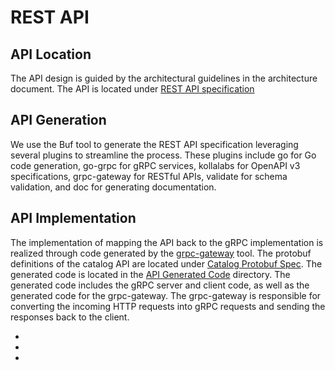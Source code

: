 <!---
  SPDX-FileCopyrightText: (C) 2025 Intel Corporation
  SPDX-License-Identifier: Apache-2.0
-->
# REST API
## API Location
The API design is guided by the architectural guidelines in the architecture document. 
The API is located under [REST API specification](../api/spec/openapi.yaml) 

## API Generation 
We use the Buf tool to generate the REST API specification leveraging several 
plugins to streamline the process. These plugins include go 
for Go code generation, go-grpc for gRPC services, kollalabs for OpenAPI v3 specifications, grpc-gateway for RESTful APIs, validate for schema validation, and doc for generating documentation. 


## API Implementation
The implementation of mapping the API back to the gRPC implementation is 
realized through code generated by the [grpc-gateway] tool. The protobuf definitions of the catalog API are located
under [Catalog Protobuf Spec].
The generated code is located in the [API Generated Code] directory.
The generated code includes the gRPC server and client code, as well as the generated code for the grpc-gateway. The grpc-gateway is responsible for converting the incoming HTTP requests into
gRPC requests and sending the responses back to the client.

- [grpc-gateway]: https://grpc-ecosystem.github.io/grpc-gateway/
- [Catalog Protobuf Spec]: ../api/catalog/v3
- [API Generated Code]: ../pkg/api